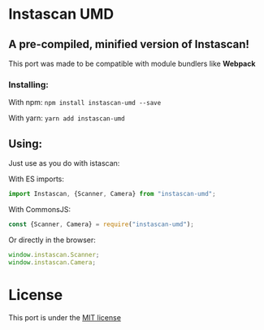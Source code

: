 # Instascan UMD
## A pre-compiled, minified version of Instascan!

This port was made to be compatible with module bundlers like **Webpack**

### Installing:
With npm:
```npm install instascan-umd --save```

With yarn:
```yarn add instascan-umd```

## Using:
Just use as you do with istascan:

With ES imports:  
```js
import Instascan, {Scanner, Camera} from "instascan-umd";
```

With CommonsJS:  
```js
const {Scanner, Camera} = require("instascan-umd");
```

Or directly in the browser:
```js
window.instascan.Scanner;
window.instascan.Camera;
```

# License
This port is under the [MIT license](https://opensource.org/licenses/MIT)
